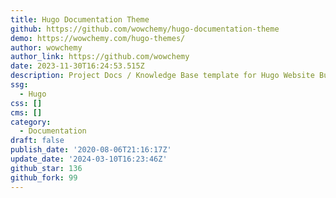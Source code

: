 ```yaml
---
title: Hugo Documentation Theme
github: https://github.com/wowchemy/hugo-documentation-theme
demo: https://wowchemy.com/hugo-themes/
author: wowchemy
author_link: https://github.com/wowchemy
date: 2023-11-30T16:24:53.515Z
description: Project Docs / Knowledge Base template for Hugo Website Builder. 创建项目文档
ssg:
  - Hugo
css: []
cms: []
category:
  - Documentation
draft: false
publish_date: '2020-08-06T21:16:17Z'
update_date: '2024-03-10T16:23:46Z'
github_star: 136
github_fork: 99
---
```

